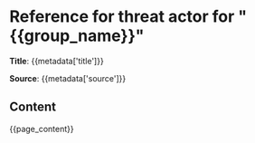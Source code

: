 # Reference for threat actor for "{{group_name}}"

**Title**: {{metadata['title']}}

**Source**: {{metadata['source']}}

## Content
{{page_content}}

